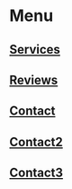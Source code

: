# Menu

## [Services](/services)
## [Reviews](/reviews)
## [Contact](/contact)
## [Contact2](/contact2)
## [Contact3](/contact3)





